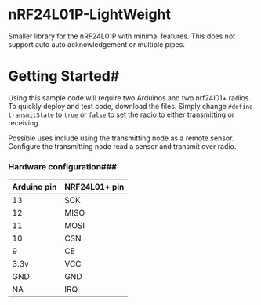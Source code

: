 # nRF24L01P-LightWeight
Smaller library for the nRF24L01P with minimal features. This does not support auto auto acknowledgement or multiple pipes.
# Getting Started#
Using this sample code will require two Arduinos and two nrf24l01+ radios. 
To quickly deploy and test code, download the files. Simply change ```#define transmitState``` to ```true``` or ```false``` to set the radio to either transmitting or receiving.

Possible uses include using the transmitting node as a remote sensor. Configure the transmitting node read a sensor and transmit over radio.

### Hardware configuration###

| Arduino pin      | NRF24L01+ pin |
|------------------|---------------|
| 13               | SCK           |  
| 12               | MISO          | 
| 11               | MOSI          |  
| 10               | CSN           | 
| 9                | CE            |  
| 3.3v             | VCC           |   
| GND              | GND           |  
| NA           | IRQ           |